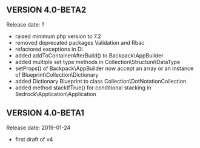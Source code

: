 VERSION 4.0-BETA2
-----------
Release date: ?

 - raised minimum php version to 7.2
 - removed deprecated packages Validation and Rbac
 - refactored exceptions in Di
 - added addToContainerAfterBuild() to Backpack\AppBuilder
 - added multiple set type methods in Collection\Structure\DataType
 - setProps() of Backpack\AppBuilder now accept an array or an instance of Blueprint\Collection\Dictionary
 - added Dictionary Blueprint to class Collection\DotNotationCollection
 - added method stackIfTrue() for conditional stacking in Bedrock\Application\Application 

VERSION 4.0-BETA1
-----------
Release date: 2019-01-24

 - first draft of v4